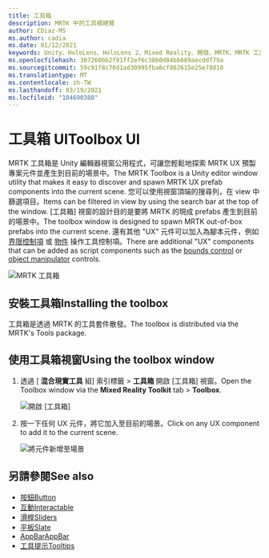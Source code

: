 ```yaml
---
title: 工具箱
description: MRTK 中的工具框總覽
author: CDiaz-MS
ms.author: cadia
ms.date: 01/12/2021
keywords: Unity、HoloLens、HoloLens 2、Mixed Reality、開發、MRTK、MRTK 工具箱
ms.openlocfilehash: 307260bb2f91ff2ef6c38b0d84bb689aecddf79a
ms.sourcegitcommit: 59c91f8c70d1ad30995fba6cf862615e25e78d10
ms.translationtype: MT
ms.contentlocale: zh-TW
ms.lasthandoff: 03/19/2021
ms.locfileid: "104690388"
---
```

# <a name="toolbox-ui"></a><span data-ttu-id="9b5b1-104">工具箱 UI</span><span class="sxs-lookup"><span data-stu-id="9b5b1-104">Toolbox UI</span></span>

<span data-ttu-id="9b5b1-105">MRTK 工具箱是 Unity 編輯器視窗公用程式，可讓您輕鬆地探索 MRTK UX 預製專案元件並產生到目前的場景中。</span><span class="sxs-lookup"><span data-stu-id="9b5b1-105">The MRTK Toolbox is a Unity editor window utility that makes it easy to discover and spawn MRTK UX prefab components into the current scene.</span></span> <span data-ttu-id="9b5b1-106">您可以使用視窗頂端的搜尋列，在 view 中篩選項目。</span><span class="sxs-lookup"><span data-stu-id="9b5b1-106">Items can be filtered in view by using the search bar at the top of the window.</span></span> <span data-ttu-id="9b5b1-107">[工具箱] 視窗的設計目的是要將 MRTK 的現成 prefabs 產生到目前的場景中。</span><span class="sxs-lookup"><span data-stu-id="9b5b1-107">The toolbox window is designed to spawn MRTK out-of-box prefabs into the current scene.</span></span> <span data-ttu-id="9b5b1-108">還有其他 "UX" 元件可以加入為腳本元件，例如 [界限控制項](BoundsControl.md) 或 [物件](ObjectManipulator.md) 操作工具控制項。</span><span class="sxs-lookup"><span data-stu-id="9b5b1-108">There are additional "UX" components that can be added as script components such as the [bounds control](BoundsControl.md) or [object manipulator](ObjectManipulator.md) controls.</span></span>

![MRTK 工具箱](../images/tools/MRTKToolboxWindow.png)

## <a name="installing-the-toolbox"></a><span data-ttu-id="9b5b1-110">安裝工具箱</span><span class="sxs-lookup"><span data-stu-id="9b5b1-110">Installing the toolbox</span></span>

<span data-ttu-id="9b5b1-111">工具箱是透過 MRTK 的工具套件散發。</span><span class="sxs-lookup"><span data-stu-id="9b5b1-111">The toolbox is distributed via the MRTK's Tools package.</span></span>

## <a name="using-the-toolbox-window"></a><span data-ttu-id="9b5b1-112">使用工具箱視窗</span><span class="sxs-lookup"><span data-stu-id="9b5b1-112">Using the toolbox window</span></span>

1. <span data-ttu-id="9b5b1-113">透過 [ **混合現實工具** 組] 索引標籤 > **工具箱** 開啟 [工具箱] 視窗。</span><span class="sxs-lookup"><span data-stu-id="9b5b1-113">Open the Toolbox window via the **Mixed Reality Toolkit** tab > **Toolbox**.</span></span>

    ![開啟 [工具箱]](https://user-images.githubusercontent.com/25975362/73321589-ccfbc100-41f7-11ea-8f1a-89c4f68e12f7.gif)

1. <span data-ttu-id="9b5b1-115">按一下任何 UX 元件，將它加入至目前的場景。</span><span class="sxs-lookup"><span data-stu-id="9b5b1-115">Click on any UX component to add it to the current scene.</span></span>

    ![將元件新增至場景](https://user-images.githubusercontent.com/25975362/73321582-c9683a00-41f7-11ea-8bac-bf8efdb2fbe3.gif)

## <a name="see-also"></a><span data-ttu-id="9b5b1-117">另請參閱</span><span class="sxs-lookup"><span data-stu-id="9b5b1-117">See also</span></span>

- [<span data-ttu-id="9b5b1-118">按鈕</span><span class="sxs-lookup"><span data-stu-id="9b5b1-118">Button</span></span>](Button.md)
- [<span data-ttu-id="9b5b1-119">互動</span><span class="sxs-lookup"><span data-stu-id="9b5b1-119">Interactable</span></span>](Interactable.md)
- [<span data-ttu-id="9b5b1-120">滑桿</span><span class="sxs-lookup"><span data-stu-id="9b5b1-120">Sliders</span></span>](Sliders.md)
- [<span data-ttu-id="9b5b1-121">平板</span><span class="sxs-lookup"><span data-stu-id="9b5b1-121">Slate</span></span>](Slate.md)
- [<span data-ttu-id="9b5b1-122">AppBar</span><span class="sxs-lookup"><span data-stu-id="9b5b1-122">AppBar</span></span>](AppBar.md)
- [<span data-ttu-id="9b5b1-123">工具提示</span><span class="sxs-lookup"><span data-stu-id="9b5b1-123">Tooltips</span></span>](Tooltip.md)

